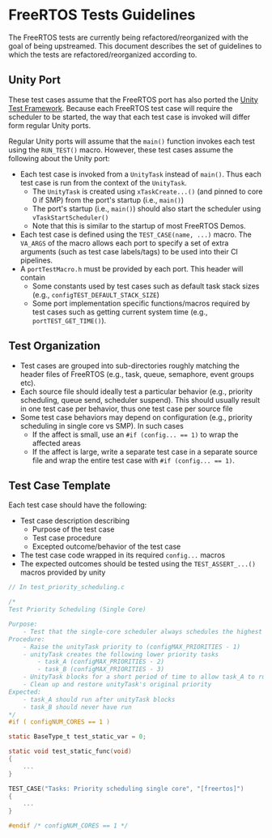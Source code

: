 # FreeRTOS Tests Guidelines

The FreeRTOS tests are currently being refactored/reorganized with the goal of being upstreamed. This document describes the set of guidelines to which the tests are refactored/reorganized according to.

## Unity Port

These test cases assume that the FreeRTOS port has also ported the [Unity Test Framework](https://github.com/ThrowTheSwitch/Unity). Because each FreeRTOS test case will require the scheduler to be started, the way that each test case is invoked will differ form regular Unity ports.

Regular Unity ports will assume that the `main()` function invokes each test using the `RUN_TEST()` macro. However, these test cases assume the following about the Unity port:

- Each test case is invoked from a `UnityTask` instead of `main()`. Thus each test case is run from the context of the `UnityTask`.
  - The `UnityTask` is created using `xTaskCreate...()` (and pinned to core 0 if SMP) from the port's startup (i.e., `main()`)
  - The port's startup (i.e., `main()`) should also start the scheduler using `vTaskStartScheduler()`
  - Note that this is similar to the startup of most FreeRTOS Demos.
- Each test case is defined using the `TEST_CASE(name, ...)` macro. The `VA_ARGS` of the macro allows each port to specify a set of extra arguments (such as test case labels/tags) to be used into their CI pipelines.
- A `portTestMacro.h` must be provided by each port. This header will contain
  - Some constants used by test cases such as default task stack sizes (e.g., `configTEST_DEFAULT_STACK_SIZE`)
  - Some port implementation specific functions/macros required by test cases such as getting current system time (e.g., `portTEST_GET_TIME()`).

## Test Organization

- Test cases are grouped into sub-directories roughly matching the header files of FreeRTOS (e.g., task, queue, semaphore, event groups etc).
- Each source file should ideally test a particular behavior (e.g., priority scheduling, queue send, scheduler suspend). This should usually result in one test case per behavior, thus one test case per source file
- Some test case behaviors may depend on configuration (e.g., priority scheduling in single core vs SMP). In such cases
  - If the affect is small, use an `#if (config... == 1)` to wrap the affected areas
  - If the affect is large, write a separate test case in a separate source file and wrap the entire test case with `#if (config... == 1)`.

## Test Case Template

Each test case should have the following:

- Test case description describing
  - Purpose of the test case
  - Test case procedure
  - Excepted outcome/behavior of the test case
- The test case code wrapped in its required `config...` macros
- The expected outcomes should be tested using the `TEST_ASSERT_...()` macros provided by unity

```c
// In test_priority_scheduling.c

/*
Test Priority Scheduling (Single Core)

Purpose:
    - Test that the single-core scheduler always schedules the highest priority ready task
Procedure:
    - Raise the unityTask priority to (configMAX_PRIORITIES - 1)
    - unityTask creates the following lower priority tasks
        - task_A (configMAX_PRIORITIES - 2)
        - task_B (configMAX_PRIORITIES - 3)
    - UnityTask blocks for a short period of time to allow task_A to run
    - Clean up and restore unityTask's original priority
Expected:
    - task_A should run after unityTask blocks
    - task_B should never have run
*/
#if ( configNUM_CORES == 1 )

static BaseType_t test_static_var = 0;

static void test_static_func(void)
{
    ...
}

TEST_CASE("Tasks: Priority scheduling single core", "[freertos]")
{
    ...
}

#endif /* configNUM_CORES == 1 */
```
